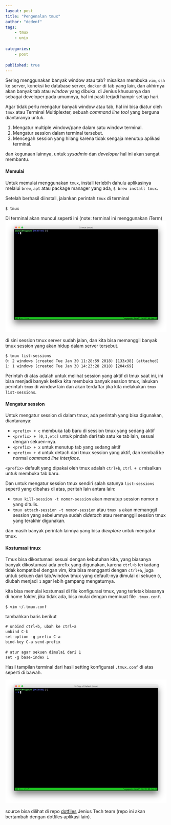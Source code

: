 ```yaml
---
layout: post
title: "Pengenalan tmux"
author: "dedenf"
tags:
    - tmux
    - unix

categories: 
    - post
    
published: true
---
```


Sering menggunakan banyak window atau tab? misalkan membuka `vim`, `ssh` ke server, koneksi ke database server, `docker` di tab yang lain, dan akhirnya akan banyak tab atau _window_ yang dibuka. di Jenius khususnya dan sebagai developer pada umumnya, hal ini pasti terjadi hampir setiap hari.

Agar tidak perlu mengatur banyak window atau tab, hal ini bisa diatur oleh `tmux` atau Terminal Multiplexter, sebuah *command line tool* yang berguna diantaranya untuk. 

1. Mengatur multiple window/pane dalam satu window terminal.
2. Mengatur session dalam terminal tersebut.
3. Mencegah session yang hilang karena tidak sengaja menutup aplikasi terminal.

dan kegunaan lainnya, untuk _sysadmin_ dan _developer_ hal ini akan sangat membantu.

#### Memulai
Untuk memulai menggunakan `tmux`, install terlebih dahulu aplikasinya melalui `brew`, `apt` atau package manager yang ada, `$ brew install tmux`. 

Setelah berhasil diinstall, jalankan perintah `tmux` di terminal

`$ tmux`

Di terminal akan muncul seperti ini (note: terminal ini menggunakan iTerm)
![tmux](/images/posts/tmux.png)

di sini session tmux server sudah jalan, dan kita bisa memanggil banyak tmux session yang akan hidup dalam server tersebut.
```
$ tmux list-sessions
0: 2 windows (created Tue Jan 30 11:28:59 2018) [133x38] (attached)
1: 1 windows (created Tue Jan 30 14:23:28 2018) [204x69]
```
Perintah di atas adalah untuk melihat session yang aktif di tmux saat ini, ini bisa menjadi banyak ketika kita membuka banyak session tmux, lakukan perintah `tmux` di window lain dan akan terdaftar jika kita melakukan `tmux list-sessions`.

#### Mengatur session
Untuk mengatur session di dalam tmux, ada perintah yang bisa digunakan, diantaranya:
- `<prefix> + c` membuka tab baru di session tmux yang sedang aktif
- `<prefix> + [0,1,etc]` untuk pindah dari tab satu ke tab lain, sesuai dengan sekuen-nya.
- `<prefix> + x` untuk menutup tab yang sedang aktif
- `<prefix> + d` untuk detach dari tmux session yang aktif, dan kembali ke normal _command line interface_.

`<prefix>` default yang dipakai oleh tmux adalah `ctrl+b`, `ctrl + c` misalkan untuk membuka tab baru.

Dan untuk mengatur session tmux sendiri salah satunya `list-sessions` seperti yang dibahas di atas, peritah lain antara lain:
- `tmux kill-session -t nomor-session` akan menutup session nomor x yang ditulis.
- `tmux attach-session -t nomor-session` atau `tmux a` akan memanggil session yang sebelumnya sudah di*detach* atau memanggil session tmux yang terakhir digunakan.

dan masih banyak perintah lainnya yang bisa di*explore* untuk mengatur tmux.

#### Kostumasi tmux
Tmux bisa dikostumasi sesuai dengan kebutuhan kita, yang biasanya banyak dikostumasi ada prefix yang digunakan, karena `ctrl+b` terkadang tidak kompatibel dengan vim, kita bisa mengganti dengan `ctrl+a`, juga untuk sekuen dari tab/window tmux yang default-nya dimulai di sekuen `0`, diubah menjadi `1` agar lebih gampang mengaturnya.

kita bisa memulai kostumasi di file konfigurasi tmux, yang terletak biasanya di home folder, jika tidak ada, bisa mulai dengan membuat file `.tmux.conf`.

`$ vim ~/.tmux.conf`

tambahkan baris berikut

```
# unbind ctrl+b, ubah ke ctrl+a
unbind C-b
set-option -g prefix C-a
bind-key C-a send-prefix

# atur agar sekuen dimulai dari 1
set -g base-index 1
```

Hasil tampilan terminal dari hasil setting konfigurasi `.tmux.conf` di atas seperti di bawah.

![tmux new setting](/images/posts/tmux2.png)

source bisa dilihat di repo [dotfiles](https://github.com/jeniusTeam/dotfiles) Jenius Tech team (repo ini akan bertambah dengan dotfiles aplikasi lain).